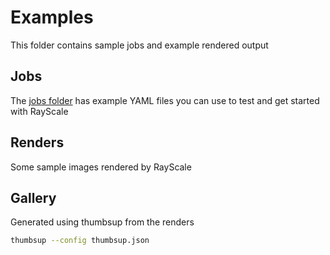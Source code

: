 # Examples

This folder contains sample jobs and example rendered output

## Jobs

The [jobs folder](jobs/) has example YAML files you can use to test and get started with RayScale

## Renders

Some sample images rendered by RayScale

## Gallery

Generated using thumbsup from the renders

```bash
thumbsup --config thumbsup.json
```
